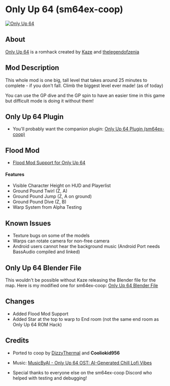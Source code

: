 # Only Up 64 (sm64ex-coop)

[![Only Up 64](https://img.youtube.com/vi/si8lXj90Cdk/0.jpg)](https://www.youtube.com/watch?v=si8lXj90Cdk)

## About

[Only Up 64](https://romhacking.com/hack/only-up-64) is a romhack created by [Kaze](https://romhacking.com/user/Kaze) and [thelegendofzenia](https://romhacking.com/user/thelegendofzeina)

## Mod Description

This whole mod is one big, tall level that takes around 25 minutes to complete - if you don't fall. Climb the biggest level ever made! (as of today)

You can use the GP dive and the GP spin to have an easier time in this game but difficult mode is doing it without them!

## Only Up 64 Plugin

* You'll probably want the companion plugin: [Only Up 64 Plugin (sm64ex-coop)](https://github.com/DizzyThermal/sm64ex-coop-only-up-64-plugin)

## Flood Mod

* [Flood Mod Support for Only Up 64](https://github.com/DizzyThermal/sm64ex-coop-only-up-64-flood)

#### Features

* Visible Character Height on HUD and Playerlist
* Ground Pound Twirl (Z, A)
* Ground Pound Jump (Z, A on ground)
* Ground Pound Dive (Z, B)
* Warp System from Alpha Testing

## Known Issues

* Texture bugs on some of the models
* Warps can rotate camera for non-free camera
* Android users cannot hear the background music (Android Port needs BassAudio compiled and linked)

## Only Up 64 Blender File

This wouldn't be possible without Kaze releasing the Blender file for the map. Here is my modified one for sm64ex-coop: [Only Up 64 Blender File](https://drive.google.com/file/d/1HwkKZUt4oKTeL2xbSHvtkonCkJgxZ94j/view)

## Changes

* Added Flood Mod Support
* Added Star at the top to warp to End room (not the same end room as Only Up 64 ROM Hack)

## Credits

* Ported to coop by [DizzyThermal](https://discord.gg/HbQMp8zzba) and **Cooliokid956**

* Music: [MusicByAI - Only Up 64 OST: AI-Generated Chill Lofi Vibes](https://www.youtube.com/watch?v=bdoHcW4n6-k)

* Special thanks to everyone else on the sm64ex-coop Discord who helped with testing and debugging!
